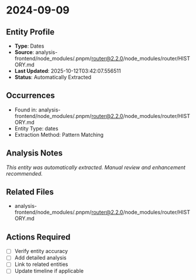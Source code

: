 # 2024-09-09

## Entity Profile
- **Type**: Dates
- **Source**: analysis-frontend/node_modules/.pnpm/router@2.2.0/node_modules/router/HISTORY.md
- **Last Updated**: 2025-10-12T03:42:07.556511
- **Status**: Automatically Extracted

## Occurrences
- Found in: analysis-frontend/node_modules/.pnpm/router@2.2.0/node_modules/router/HISTORY.md
- Entity Type: dates
- Extraction Method: Pattern Matching

## Analysis Notes
*This entity was automatically extracted. Manual review and enhancement recommended.*

## Related Files
- analysis-frontend/node_modules/.pnpm/router@2.2.0/node_modules/router/HISTORY.md

## Actions Required
- [ ] Verify entity accuracy
- [ ] Add detailed analysis
- [ ] Link to related entities
- [ ] Update timeline if applicable

